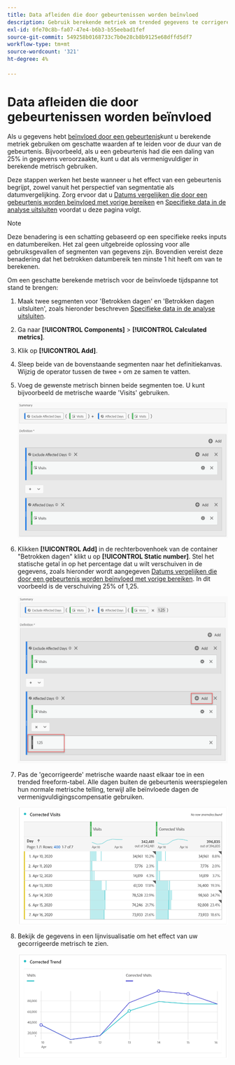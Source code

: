 ```yaml
---
title: Data afleiden die door gebeurtenissen worden beïnvloed
description: Gebruik berekende metriek om trended gegevens te corrigeren die door een gebeurtenis worden beïnvloed.
exl-id: 0fe70c8b-fa07-47e4-b6b3-b55eebad1fef
source-git-commit: 549258b0168733c7b0e28cb8b9125e68dffd5df7
workflow-type: tm+mt
source-wordcount: '321'
ht-degree: 4%

---
```


# Data afleiden die door gebeurtenissen worden beïnvloed

Als u gegevens hebt [beïnvloed door een gebeurtenis](overview.md)kunt u berekende metriek gebruiken om geschatte waarden af te leiden voor de duur van de gebeurtenis. Bijvoorbeeld, als u een gebeurtenis had die een daling van 25% in gegevens veroorzaakte, kunt u dat als vermenigvuldiger in berekende metrisch gebruiken.

Deze stappen werken het beste wanneer u het effect van een gebeurtenis begrijpt, zowel vanuit het perspectief van segmentatie als datumvergelijking. Zorg ervoor dat u [Datums vergelijken die door een gebeurtenis worden beïnvloed met vorige bereiken](compare-dates.md) en [Specifieke data in de analyse uitsluiten](segments.md) voordat u deze pagina volgt.

>[!NOTE]
>
>Deze benadering is een schatting gebaseerd op een specifieke reeks inputs en datumbereiken. Het zal geen uitgebreide oplossing voor alle gebruiksgevallen of segmenten van gegevens zijn. Bovendien vereist deze benadering dat het betrokken datumbereik ten minste 1 hit heeft om van te berekenen.

Om een geschatte berekende metrisch voor de beïnvloede tijdspanne tot stand te brengen:

1. Maak twee segmenten voor &#39;Betrokken dagen&#39; en &#39;Betrokken dagen uitsluiten&#39;, zoals hieronder beschreven [Specifieke data in de analyse uitsluiten](segments.md).
2. Ga naar **[!UICONTROL Components]** > **[!UICONTROL Calculated metrics]**.
3. Klik op **[!UICONTROL Add]**.
4. Sleep beide van de bovenstaande segmenten naar het definitiekanvas. Wijzig de operator tussen de twee `+` om ze samen te vatten.
5. Voeg de gewenste metrisch binnen beide segmenten toe. U kunt bijvoorbeeld de metrische waarde &#39;Visits&#39; gebruiken.

   ![Segment builder](assets/event_segment_builder.png)

6. Klikken **[!UICONTROL Add]** in de rechterbovenhoek van de container &quot;Betrokken dagen&quot; klikt u op **[!UICONTROL Static number]**. Stel het statische getal in op het percentage dat u wilt verschuiven in de gegevens, zoals hieronder wordt aangegeven [Datums vergelijken die door een gebeurtenis worden beïnvloed met vorige bereiken](compare-dates.md). In dit voorbeeld is de verschuiving 25% of 1,25.

   ![Statisch getal](assets/event_static_number.png)

7. Pas de &#39;gecorrigeerde&#39; metrische waarde naast elkaar toe in een trended freeform-tabel. Alle dagen buiten de gebeurtenis weerspiegelen hun normale metrische telling, terwijl alle beïnvloede dagen de vermenigvuldigingscompensatie gebruiken.

   ![Gecorrigeerde metrisch](assets/event_corrected.png)

8. Bekijk de gegevens in een lijnvisualisatie om het effect van uw gecorrigeerde metrisch te zien.

   ![Gecorrigeerde regel](assets/event_line.png)
